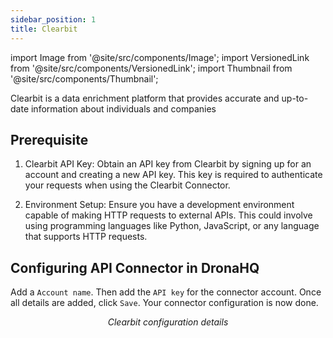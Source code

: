 ```yaml
---
sidebar_position: 1
title: Clearbit
---
```

import Image from '@site/src/components/Image';
import VersionedLink from '@site/src/components/VersionedLink';
import Thumbnail from '@site/src/components/Thumbnail';

Clearbit is a data enrichment platform that provides accurate and up-to-date information about individuals and companies

## Prerequisite 

1. Clearbit API Key: Obtain an API key from Clearbit by signing up for an account and creating a new API key. This key is required to authenticate your requests when using the Clearbit Connector.

2. Environment Setup: Ensure you have a development environment capable of making HTTP requests to external APIs. This could involve using programming languages like Python, JavaScript, or any language that supports HTTP requests.

## Configuring API Connector in DronaHQ

Add a `Account name`. Then add the `API key` for the connector account. Once all details are added, click `Save`. Your connector configuration is now done.

<figure>
  <Thumbnail src="/img/reference/connectors/clearbit/details.png" alt="Clearbit configuration details" />
  <figcaption align = "center"><i>Clearbit configuration details</i></figcaption>
</figure>